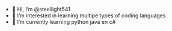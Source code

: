 - 👋 Hi, I’m @steellight541
- 👀 I’m interested in learning multipe types of coding languages
- 🌱 I’m currently learning python java en c#

<!---
steellight541/steellight541 is a ✨ special ✨ repository because its `README.md` (this file) appears on your GitHub profile.
You can click the Preview link to take a look at your changes.
--->
